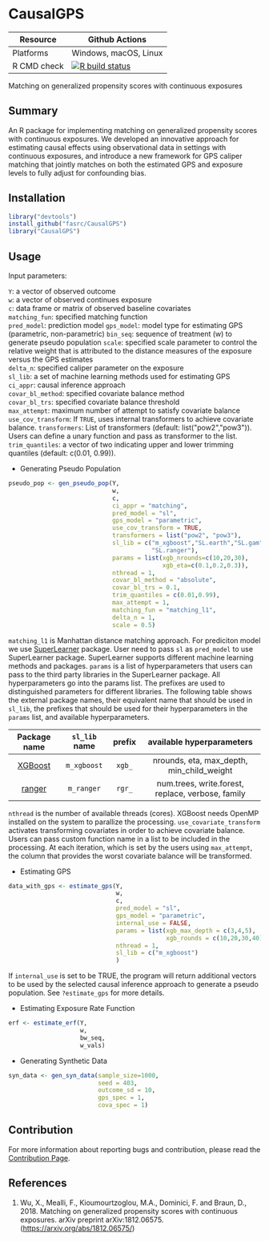 # CausalGPS


| Resource    |  Github Actions      |
| ----------  | -------------------- |
| Platforms   | Windows, macOS, Linux|
| R CMD check | [![R build status](https://github.com/FASRC/CausalGPS/workflows/R-CMD-check/badge.svg)](https://github.com/fasrc/CausalGPS/actions) |




Matching on generalized propensity scores with continuous exposures

## Summary

An R package for implementing matching on generalized propensity scores with continuous exposures. We developed an innovative approach for estimating causal effects using observational data in settings with continuous exposures, and introduce a new framework for GPS caliper matching that jointly matches on both the estimated GPS and exposure levels to fully adjust for confounding bias.

## Installation

```r
library("devtools")
install_github("fasrc/CausalGPS")
library("CausalGPS")
```

## Usage

Input parameters:

`Y`: a vector of observed outcome  
`w`: a vector of observed continues exposure  
`c`: data frame or matrix of observed baseline covariates  
`matching_fun`: specified matching function  
`pred_model`: prediction model 
`gps_model`: model type for estimating GPS (parametric, non-parametric)
`bin_seq`: sequence of treatment (w) to generate pseudo population 
`scale`: specified scale parameter to control the relative weight that is attributed to the distance measures of the exposure versus the GPS estimates  
`delta_n`: specified caliper parameter on the exposure  
`sl_lib`: a set of machine learning methods used for estimating GPS  
`ci_appr`: causal inference approach   
`covar_bl_method`: specified covariate balance method  
`covar_bl_trs`: specified covariate balance threshold  
`max_attempt`: maximum number of attempt to satisfy covariate balance 
`use_cov_transform`: If `TRUE`, uses internal transformers to achieve covariate balance.
`transformers`: List of transformers (default: list("pow2","pow3")). Users can define a unary function and pass as transformer to the list.
`trim_quantiles`: a vector of two indicating upper and lower trimming quantiles (default: c(0.01, 0.99)). 

- Generating Pseudo Population

```r
pseudo_pop <- gen_pseudo_pop(Y,
                             w,
                             c,
                             ci_appr = "matching",
                             pred_model = "sl",
                             gps_model = "parametric",
                             use_cov_transform = TRUE,
                             transformers = list("pow2", "pow3"),
                             sl_lib = c("m_xgboost","SL.earth","SL.gam",
                                        "SL.ranger"),
                             params = list(xgb_nrounds=c(10,20,30),
                                           xgb_eta=c(0.1,0.2,0.3)),
                             nthread = 1,
                             covar_bl_method = "absolute",
                             covar_bl_trs = 0.1,
                             trim_quantiles = c(0.01,0.99),
                             max_attempt = 1,
                             matching_fun = "matching_l1",
                             delta_n = 1,
                             scale = 0.5)

```
`matching_l1` is Manhattan distance matching approach. For prediciton model we use [SuperLearner](https://github.com/ecpolley/SuperLearner) package. User need to pass `sl` as `pred_model` to use SuperLearner package. SuperLearner supports different machine learning methods and packages. `params` is a list of hyperparameters that users can pass to the third party libraries in the SuperLearner package. All hyperparameters go into the params list.  The prefixes are used to distinguished parameters for different libraries. The following table shows the external package names, their equivalent name that should be used in `sl_lib`, the prefixes that should be used for their hyperparameters in the `params` list, and available hyperparameters. 

| Package name | `sl_lib` name | prefix| available hyperparameters |
|:------------:|:-------------:|:-----:|:-------------------------:|
| [XGBoost](https://xgboost.readthedocs.io/en/latest/index.html)| `m_xgboost` | `xgb_`|  nrounds, eta, max_depth, min_child_weight |
| [ranger](https://cran.r-project.org/package=ranger) |`m_ranger`| `rgr_` | num.trees, write.forest, replace, verbose, family |

`nthread` is the number of available threads (cores). XGBoost needs OpenMP installed on the system to parallize the processing. `use_covariate_transform` activates transforming covariates in order to achieve covariate balance. Users can pass custom function name in a list to be included in the processing. At each iteration, which is set by the users using `max_attempt`, the column that provides the worst covariate balance will be transformed.  

- Estimating GPS

```r
data_with_gps <- estimate_gps(Y,
                              w,
                              c,
                              pred_model = "sl",
                              gps_model = "parametric",
                              internal_use = FALSE,
                              params = list(xgb_max_depth = c(3,4,5),
                                            xgb_rounds = c(10,20,30,40)),
                              nthread = 1,                                
                              sl_lib = c("m_xgboost")
                              )

```

If `internal_use` is set to be TRUE, the program will return additional vectors to be used by the selected causal inference approach to generate a pseudo population. See `?estimate_gps` for more details. 

- Estimating Exposure Rate Function

```r
erf <- estimate_erf(Y,
                    w,
                    bw_seq,
                    w_vals)
```

- Generating Synthetic Data

```r
syn_data <- gen_syn_data(sample_size=1000,
                         seed = 403,
                         outcome_sd = 10,
                         gps_spec = 1,
                         cova_spec = 1)

```

## Contribution

For more information about reporting bugs and contribution, please read the [Contribution Page](inst/misc/developer_manual.md).


## References

1. Wu, X., Mealli, F., Kioumourtzoglou, M.A., Dominici, F. and Braun, D., 2018. Matching on generalized propensity scores with continuous exposures. arXiv preprint arXiv:1812.06575. (https://arxiv.org/abs/1812.06575/)
